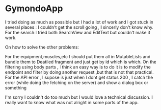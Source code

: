 # GymondoApp



I tried doing as much as possible but I had a lot of work and I got stuck in several places :
I couldn't get the scroll going , I sincerly don't know why.
For the search I tried both SearchView and EditText but couldn't make it work.



On how to solve the other problems:

For the equipment,muscles,etc I should put them all in MutableLists and bundle them to Deatiled fragment and just get by id which is which.
On the filtering using body parts , I think an easy way is to do it is to modify the endpoint and filter by doing another request ,but that is not that practical.
For the API error , I supose is just when I dont get status 200 , I catch the error (while doing the fetching on the server) and show a dialog box or something


I'm sorry I couldn't do too much but I would love a technical discussion. I really want to know what was not alright in some parts of the app.
